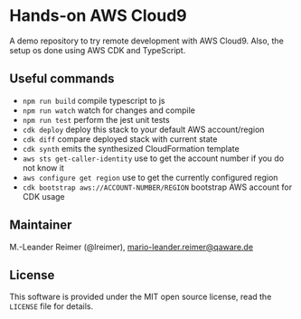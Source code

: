 # Hands-on AWS Cloud9

A demo repository to try remote development with AWS Cloud9. Also, the setup os done using AWS CDK and TypeScript.

## Useful commands

 * `npm run build`                              compile typescript to js
 * `npm run watch`                              watch for changes and compile
 * `npm run test`                               perform the jest unit tests
 * `cdk deploy`                                 deploy this stack to your default AWS account/region
 * `cdk diff`                                   compare deployed stack with current state
 * `cdk synth`                                  emits the synthesized CloudFormation template
 * `aws sts get-caller-identity`                use to get the account number if you do not know it
 * `aws configure get region`                   use to get the currently configured region
 * `cdk bootstrap aws://ACCOUNT-NUMBER/REGION`  bootstrap AWS account for CDK usage

## Maintainer

M.-Leander Reimer (@lreimer), <mario-leander.reimer@qaware.de>

## License

This software is provided under the MIT open source license, read the `LICENSE`
file for details.